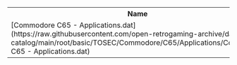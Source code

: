 <table>
<tr><th>Name</th><th>Size</th></tr>
<tr><td>
[Commodore C65 - Applications.dat](https://raw.githubusercontent.com/open-retrogaming-archive/dat-catalog/main/root/basic/TOSEC/Commodore/C65/Applications/Commodore C65 - Applications.dat)
</td><td>7816</td></tr>
</table>

